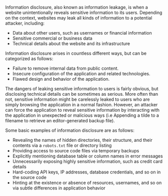 Information disclosure, also known as information leakage, is when a website unintentionally reveals sensitive information to its users. Depending on the context, websites may leak all kinds of information to a potential attacker, including:
- Data about other users, such as usernames or financial information
- Sensitive commercial or business data
- Technical details about the website and its infrastructure

Information disclosure arises in countless different ways, but can be categorized as follows:
- Failure to remove internal data from public content.
- Insecure configuration of the application and related technologies.
- Flawed design and behavior of the application.

The dangers of leaking sensitive information to users is fairly obvious, but disclosing technical details can be sometimes as serious. More often than not, sensitive information might be carelessly leaked to users who are simply browsing the application in a normal fashion. However, an attacker can force the application to reveal sensitive information by interacting with the application in unexpected or malicious ways (i.e Appending a tilde to a filename to retrieve an editor-generated backup file).

Some basic examples of information disclosure are as follows:
- Revealing the names of hidden directories, their structure, and their contents via a `robots.txt` file or directory listing
- Providing access to source code files via temporary backups
- Explicitly mentioning database table or column names in error messages
- Unnecessarily exposing highly sensitive information, such as credit card details
- Hard-coding API keys, IP addresses, database credentials, and so on in the source code
- Hinting at the existence or absence of resources, usernames, and so on via subtle differences in application behavior